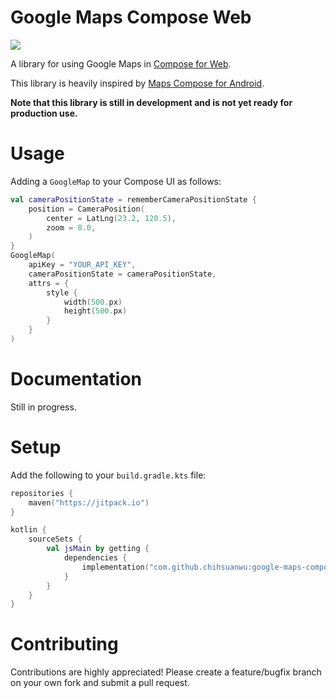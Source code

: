 # Google Maps Compose Web

[![](https://jitpack.io/v/chihsuanwu/google-maps-compose-web.svg)](https://jitpack.io/#chihsuanwu/google-maps-compose-web)

A library for using Google Maps in [Compose for Web](https://github.com/JetBrains/compose-jb).

This library is heavily inspired by [Maps Compose for Android](https://github.com/googlemaps/android-maps-compose).

**Note that this library is still in development and is not yet ready for production use.**

# Usage

Adding a `GoogleMap` to your Compose UI as follows:

```kotlin
val cameraPositionState = rememberCameraPositionState {
    position = CameraPosition(
        center = LatLng(23.2, 120.5),
        zoom = 8.0,
    )
}
GoogleMap(
    apiKey = "YOUR_API_KEY",
    cameraPositionState = cameraPositionState,
    attrs = {
        style {
            width(500.px)
            height(500.px)
        }
    }
)
```

# Documentation

Still in progress.

# Setup

Add the following to your `build.gradle.kts` file:

```kotlin
repositories {
    maven("https://jitpack.io")
}

kotlin {
    sourceSets {
        val jsMain by getting {
            dependencies {
                implementation("com.github.chihsuanwu:google-maps-compose-web:<version>")
            }
        }
    }
}
```

# Contributing

Contributions are highly appreciated! Please create a feature/bugfix branch on 
your own fork and submit a pull request.